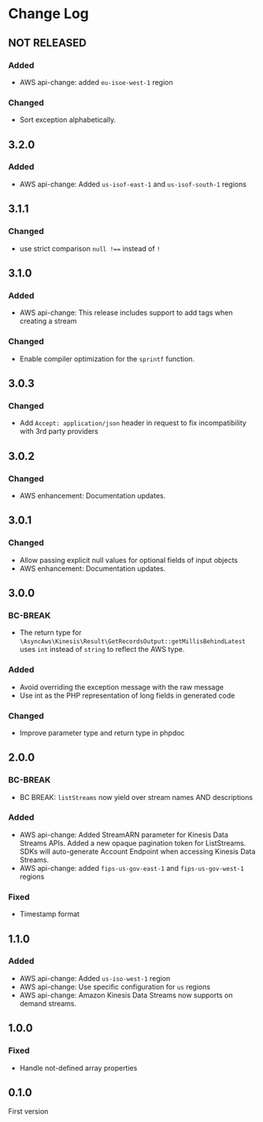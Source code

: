 # Change Log

## NOT RELEASED

### Added

- AWS api-change: added `eu-isoe-west-1` region

### Changed

- Sort exception alphabetically.

## 3.2.0

### Added

- AWS api-change: Added `us-isof-east-1` and `us-isof-south-1` regions

## 3.1.1

### Changed

- use strict comparison `null !==` instead of `!`

## 3.1.0

### Added

- AWS api-change: This release includes support to add tags when creating a stream

### Changed

- Enable compiler optimization for the `sprintf` function.

## 3.0.3

### Changed

- Add `Accept: application/json` header in request to fix incompatibility with 3rd party providers

## 3.0.2

### Changed

- AWS enhancement: Documentation updates.

## 3.0.1

### Changed

- Allow passing explicit null values for optional fields of input objects
- AWS enhancement: Documentation updates.

## 3.0.0

### BC-BREAK

- The return type for `\AsyncAws\Kinesis\Result\GetRecordsOutput::getMillisBehindLatest` uses `int` instead of `string` to reflect the AWS type.

### Added

- Avoid overriding the exception message with the raw message
- Use int as the PHP representation of long fields in generated code

### Changed

- Improve parameter type and return type in phpdoc

## 2.0.0

### BC-BREAK

- BC BREAK: `listStreams` now yield over stream names AND descriptions

### Added

- AWS api-change: Added StreamARN parameter for Kinesis Data Streams APIs. Added a new opaque pagination token for ListStreams. SDKs will auto-generate Account Endpoint when accessing Kinesis Data Streams.
- AWS api-change: added `fips-us-gov-east-1` and `fips-us-gov-west-1` regions

### Fixed

- Timestamp format

## 1.1.0

### Added

- AWS api-change: Added `us-iso-west-1` region
- AWS api-change: Use specific configuration for `us` regions
- AWS api-change: Amazon Kinesis Data Streams now supports on demand streams.

## 1.0.0

### Fixed

- Handle not-defined array properties

## 0.1.0

First version
